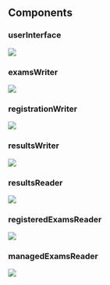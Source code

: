 ## Components
### userInterface
![](embed:userInterface)

### examsWriter
![](embed:examsWriter)

### registrationWriter
![](embed:registrationWriter)

### resultsWriter
![](embed:resultsWriter)

### resultsReader
![](embed:resultsReader)

### registeredExamsReader
![](embed:registeredExamsReader)

### managedExamsReader
![](embed:managedExamsReader)

